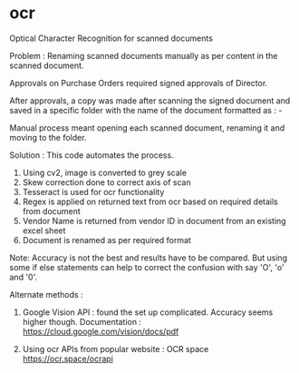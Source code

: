 # ocr
Optical Character Recognition for scanned documents

Problem : Renaming scanned documents manually as per content in the scanned document.

Approvals on Purchase Orders required signed approvals of Director. 

After approvals, a copy was made after scanning the signed document and saved in a specific folder with the name of the document formatted as : 
<PO number> <Vendor Name> - <Project ID>

Manual process meant opening each scanned document, renaming it and moving to the folder. 

Solution : This code automates the process.

1. Using cv2, image is converted to grey scale
2. Skew correction done to correct axis of scan
3. Tesseract is used for ocr functionality
4. Regex is applied on returned text from ocr based on required details from document
5. Vendor Name is returned from vendor ID in document from an existing excel sheet
6. Document is renamed as per required format


Note: Accuracy is not the best and results have to be compared. But using some if else statements can help to correct the confusion with say 'O', 'o' and '0'.

Alternate methods :
  1. Google Vision API : found the set up complicated. Accuracy seems higher though.
    Documentation : https://cloud.google.com/vision/docs/pdf
  
  2. Using ocr APIs from popular website : OCR space
    https://ocr.space/ocrapi

